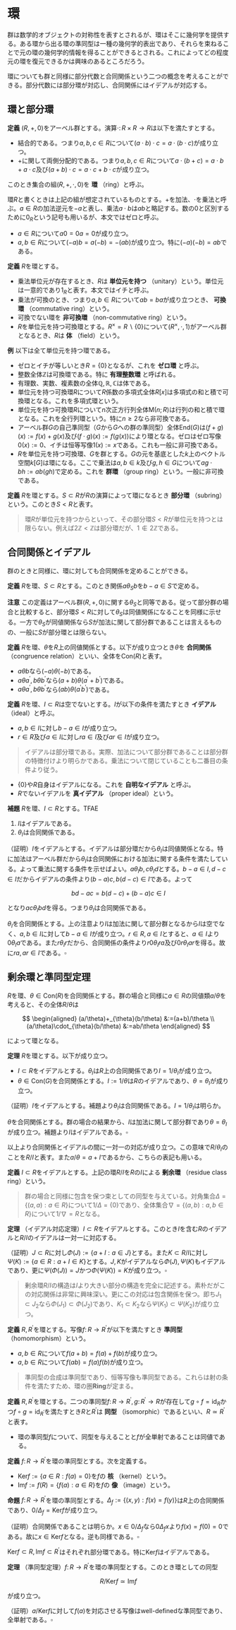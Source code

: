 
# 環

群は数学的オブジェクトの対称性を表すとされるが、環はそこに幾何学を提供する。ある環から出る環の準同型は一種の幾何学的表出であり、それらを束ねることで元の環の幾何学的情報を得ることができるとされる。これによってどの程度元の環を復元できるかは興味のあるところだろう。

環についても群と同様に部分代数と合同関係という二つの概念を考えることができる。部分代数には部分環が対応し、合同関係にはイデアルが対応する。

## 環と部分環

__定義__ $(R, +, 0)$をアーベル群とする。演算$\cdot\colon R\times R\rightarrow R$は以下を満たすとする。

- 結合的である。つまり$a, b, c\in R$について$(a\cdot b)\cdot c=a\cdot(b\cdot c)$が成り立つ。
- $+$に関して両側分配的である。つまり$a, b, c\in R$について$a\cdot(b+c)=a\cdot b+a\cdot c$及び$(a+b)\cdot c=a\cdot c+b\cdot c$が成り立つ。

このとき集合の組$(R, +, \cdot, 0)$を **環** （ring）と呼ぶ。

環$R$と書くときは上記の組が想定されているものとする。$+$を加法、$\cdot$を乗法と呼ぶ。$a\in R$の加法逆元を$-a$と表し、乗法$a\cdot b$は$ab$と略記する。数の$0$と区別するために$0_{R}$という記号も用いるが、本文ではゼロと呼ぶ。

- $a\in R$について$a0=0a=0$が成り立つ。
- $a, b\in R$について$(-a)b=a(-b)=-(ab)$が成り立つ。特に$(-a)(-b)=ab$である。

__定義__ $R$を環とする。
- 乗法単位元が存在するとき、$R$は **単位元を持つ** （unitary）という。単位元は一意的であり$1_{R}$と表す。本文ではイチと呼ぶ。
- 乗法が可換のとき、つまり$a, b\in R$について$ab=ba$が成り立つとき、 **可換環** （commutative ring）という。
- 可換でない環を **非可換環** （non-commutative ring）という。
- $R$を単位元を持つ可換環とする。$R^{\times}=R\backslash\lbrace 0 \rbrace$について$(R^{\times}, \cdot, 1)$がアーベル群となるとき、$R$は **体** （field）という。

__例__ 以下は全て単位元を持つ環である。

- ゼロとイチが等しいとき$R=\lbrace 0 \rbrace$となるが、これを **ゼロ環** と呼ぶ。
- 整数全体$\mathbb{Z}$は可換環である。特に **有理整数環** と呼ばれる。
- 有理数、実数、複素数の全体$\mathbb{Q}, \mathbb{R}, \mathbb{C}$は体である。
- 単位元を持つ可換環$R$について$R$係数の多項式全体$R\lbrack x \rbrack$は多項式の和と積で可換環となる。これを多項式環という。
- 単位元を持つ可換環$R$について$n$次正方行列全体$\mathrm{M}(n; R)$は行列の和と積で環となる。これを全行列環という。特に$n\ge 2$なら非可換である。
- アーベル群$G$の自己準同型（$G$から$G$への群の準同型）全体$\mathrm{End}(G)$は$(f+g)(x):=f(x)+g(x)$及び$(f\cdot g)(x):=f(g(x))$により環となる。ゼロはゼロ写像$0(x):=0$、イチは恒等写像$1(x):=x$である。これも一般に非可換である。
- $R$を単位元を持つ可換環、$G$を群とする。$G$の元を基底とした$k$上のベクトル空間$k\lbrack G \rbrack$は環になる。ここで乗法は$a, b\in k$及び$g, h\in G$について$ag\cdot bh:=ab(gh)$で定める。これを **群環** （group ring）という。一般に非可換である。

__定義__ $R$を環とする。$S\subset R$が$R$の演算によって環になるとき **部分環** （subring）という。このとき$S\lt R$と表す。

> 環$R$が単位元を持つからといって、その部分環$S\lt R$が単位元を持つとは限らない。例えば$2\mathbb{Z}\lt\mathbb{Z}$は部分環だが、$1\notin 2\mathbb{Z}$である。


## 合同関係とイデアル

群のときと同様に、環に対しても合同関係を定めることができる。

__定義__ $R$を環、$S\subset R$とする。このとき関係$a\theta_{S}b$を$b-a\in S$で定める。

__注意__ この定義はアーベル群$(R, +, 0)$に関する$\theta_{S}$と同等である。従って部分群の場合と比較すると、部分環$S\lt R$に対して$\theta_{S}$は同値関係になることを同様に示せる。一方で$\theta_{S}$が同値関係なら$S$が加法に関して部分群であることは言えるものの、一般に$S$が部分環とは限らない。

__定義__ $R$を環、$\theta$を$R$上の同値関係とする。以下が成り立つとき$\theta$を **合同関係** （congruence relation）といい、全体を$\mathrm{Con}(R)$と表す。

- $a\theta b$なら$(-a)\theta(-b)$である。
- $a\theta a^{\prime}, b\theta b^{\prime}$なら$(a+b)\theta(a^{\prime}+b^{\prime})$である。
- $a\theta a^{\prime}, b\theta b^{\prime}$なら$(ab)\theta(a^{\prime}b^{\prime})$である。

__定義__ $R$を環、$I\subset R$は空でないとする。$I$が以下の条件を満たすとき **イデアル** （ideal）と呼ぶ。

- $a, b\in I$に対し$b-a\in I$が成り立つ。
- $r\in R$及び$a\in I$に対し$ra\in I$及び$ar\in I$が成り立つ。

> イデアルは部分環である。実際、加法について部分群であることは部分群の特徴付けより明らかである。乗法について閉じていることも二番目の条件より従う。

- $\lbrace 0 \rbrace$や$R$自身はイデアルになる。これを **自明なイデアル** と呼ぶ。
- $R$でないイデアルを **真イデアル** （proper ideal）という。

__補題__ $R$を環、$I\subset R$とする。TFAE

1. $I$はイデアルである。
1. $\theta_{I}$は合同関係である。

（証明）$I$をイデアルとする。イデアルは部分環だから$\theta_{I}$は同値関係となる。特に加法はアーベル群だから$\theta_{I}$は合同関係における加法に関する条件を満たしている。よって乗法に関する条件を示せばよい。$a\theta_{I}b, c\theta_{I}d$とする。$b-a\in I, d-c\in I$だからイデアルの条件より$(b-a)c, b(d-c)\in I$である。よって

$$
bd-ac=b(d-c)+(b-a)c\in I
$$

となり$ac\theta_{I}bd$を得る。つまり$\theta_{I}$は合同関係である。

$\theta_{I}$を合同関係とする。上の注意より$I$は加法に関して部分群となるから$I$は空でなく、$a, b\in I$に対して$b-a\in I$が成り立つ。$r\in R, a\in I$とすると、$a\in I$より$0\theta_{I}a$である。また$r\theta_{I}r$だから、合同関係の条件より$r0\theta_{I}ra$及び$0r\theta_{I}ar$を得る。故に$ra, ar\in I$である。$\square$


## 剰余環と準同型定理

$R$を環、$\theta\in\mathrm{Con}(R)$を合同関係とする。群の場合と同様に$a\in R$の同値類$a/\theta$を考えると、その全体$R/\theta$は

$$
\begin{aligned}
(a/\theta)+_{\theta}(b/\theta) &:=(a+b)/\theta \\
(a/\theta)\cdot_{\theta}(b/\theta) &:=ab/\theta
\end{aligned}
$$

によって環となる。

__定理__ $R$を環とする。以下が成り立つ。

- $I\subset R$をイデアルとする。$\theta_{I}$は$R$上の合同関係であり$I=1/\theta_{I}$が成り立つ。
- $\theta\in\mathrm{Con}(G)$を合同関係とする。$I:=1/\theta$は$R$のイデアルであり、$\theta=\theta_{I}$が成り立つ。

（証明）$I$をイデアルとする。補題より$\theta_{I}$は合同関係である。$I=1/\theta_{I}$は明らか。

$\theta$を合同関係とする。群の場合の結果から、$I$は加法に関して部分群であり$\theta=\theta_{I}$が成り立つ。補題より$I$はイデアルである。$\square$

以上より合同関係とイデアルの間に一対一の対応が成り立つ。この意味で$R/\theta_{I}$のことを$R/I$と表す。また$a/\theta=a+I$であるから、こちらの表記も用いる。

__定義__ $I\subset R$をイデアルとする。上記の環$R/I$を$R$の$I$による **剰余環** （residue class ring）という。

> 群の場合と同様に包含を保つ束としての同型を与えている。対角集合$\Delta=\lbrace (a, a) : a\in R \rbrace$について$1/\Delta=\lbrace 0 \rbrace$であり、全体集合$\nabla=\lbrace (a, b) : a, b\in R \rbrace$について$1/\nabla=R$となる。

__定理__ （イデアル対応定理）$I\subset R$をイデアルとする。このとき$I$を含む$R$のイデアルと$R/I$のイデアルは一対一に対応する。

（証明）$J\subset R$に対し$\Phi(J):=\lbrace a+I : a\in J \rbrace$とする。また$K\subset R/I$に対し$\Psi(K):=\lbrace a\in R : a+I\in K \rbrace$とする。$J, K$がイデアルなら$\Phi(J), \Psi(K)$もイデアルであり、更に$\Psi(\Phi(J))=J$かつ$\Phi(\Psi(K))=K$が成り立つ。$\square$

> 剰余環$R/I$の構造は$I$より大きい部分の構造を完全に記述する。素朴だがこの対応関係は非常に興味深い。更にこの対応は包含関係を保つ。即ち$J_{1}\subset J_{2}$なら$\Phi(J_{1})\subset\Phi(J_{2})$であり、$K_{1}\subset K_{2}$なら$\Psi(K_{1})\subset\Psi(K_{2})$が成り立つ。

__定義__ $R, R^{\prime}$を環とする。写像$f\colon R\rightarrow R^{\prime}$が以下を満たすとき **準同型** （homomorphism）という。

- $a, b\in R$について$f(a+b)=f(a)+f(b)$が成り立つ。
- $a, b\in R$について$f(ab)=f(a)f(b)$が成り立つ。

> 準同型の合成は準同型であり、恒等写像も準同型である。これらは射の条件を満たすため、環の圏$\mathbf{Ring}$が定まる。

__定義__ $R, R^{\prime}$を環とする。二つの準同型$f\colon R\rightarrow R^{\prime}, g\colon R^{\prime}\rightarrow R$が存在して$g\circ f=\mathrm{id}_{R}$かつ$f\circ g=\mathrm{id}_{R^{\prime}}$を満たすとき$R$と$R^{\prime}$は **同型** （isomorphic）であるといい、$R\simeq R^{\prime}$と表す。

- 環の準同型$f$について、同型を与えることと$f$が全単射であることは同値である。

__定義__ $f\colon R\rightarrow R^{\prime}$を環の準同型とする。次を定義する。

- $\mathrm{Ker}f:=\lbrace a\in R : f(a)=0 \rbrace$を$f$の **核** （kernel）という。
- $\mathrm{Im}f:=f(R)=\lbrace f(a) : a\in R \rbrace$を$f$の **像** （image）という。

__命題__ $f\colon R\rightarrow R^{\prime}$を環の準同型とする。$\Delta_{f}:=\lbrace (x, y) : f(x)=f(y) \rbrace$は$R$上の合同関係であり、$0/\Delta_{f}=\mathrm{Ker}f$が成り立つ。

（証明）合同関係であることは明らか。$x\in 0/\Delta_{f}$なら$0\Delta_{f}x$より$f(x)=f(0)=0$である。故に$x\in\mathrm{Ker}f$となる。逆も同様である。$\square$

$\mathrm{Ker}f\subset R, \mathrm{Im}f\subset R^{\prime}$はそれぞれ部分環である。特に$\mathrm{Ker}f$はイデアルである。

__定理__ （準同型定理）$f\colon R\rightarrow R^{\prime}$を環の準同型とする。このとき環としての同型

$$
R/\mathrm{Ker}f\simeq\mathrm{Im}f
$$

が成り立つ。

（証明）$a/\mathrm{Ker}f$に対して$f(a)$を対応させる写像はwell-definedな準同型であり、全単射である。$\square$
